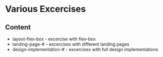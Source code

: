 
# Various Excercises

## Content

- layout-flex-box - excercise with flex-box
- landing-page-# - excercises with different landing pages
- design-implementation-# - excercises with full design implementations
